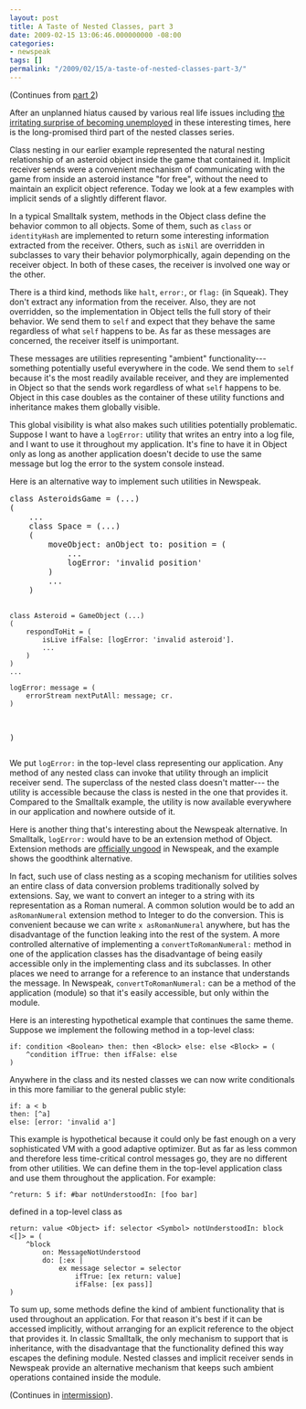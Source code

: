 ```yaml
---
layout: post
title: A Taste of Nested Classes, part 3
date: 2009-02-15 13:06:46.000000000 -08:00
categories:
- newspeak
tags: []
permalink: "/2009/02/15/a-taste-of-nested-classes-part-3/"
---
```

(Continues from [part 2](/2008/12/07/a-taste-of-nested-classes-part-2/))

<p>After an unplanned hiatus caused by various real life issues including <a href="http://gbracha.blogspot.com/2008/11/we-have-good-news-and-we-have-bad-news.html">the irritating surprise of becoming unemployed</a> in these interesting times, here is the long-promised third part of the nested classes series.</p>
<p>Class nesting in our earlier example represented the natural nesting relationship of an asteroid object inside the game that contained it. Implicit receiver sends were a convenient mechanism of communicating with the game from inside an asteroid instance "for free", without the need to maintain an explicit object reference. Today we look at a few examples with implicit sends of a slightly different flavor. </p>
<p>In a typical Smalltalk system, methods in the Object class define the behavior common to all objects. Some of them, such as <code>class</code> or <code>identityHash</code> are implemented to return some interesting information extracted from the receiver. Others, such as <code>isNil</code> are overridden in subclasses to vary their behavior polymorphically, again depending on the receiver object. In both of these cases, the receiver is involved one way or the other.</p>
<p>There is a third kind, methods like <code>halt</code>, <code>error:</code>, or <code>flag:</code> (in Squeak). They don't extract any information from the receiver. Also, they are not overridden, so the implementation in Object tells the full story of their behavior. We send them to <code>self</code> and expect that they behave the same regardless of what <code>self</code> happens to be. As far as these messages are concerned, the receiver itself is unimportant.</p>
<p>These messages are utilities representing "ambient" functionality---something potentially useful everywhere in the code. We send them to <code>self</code> because it's the most readily available receiver, and they are implemented in Object so that the sends work regardless of what <code>self</code> happens to be. Object in this case doubles as the container of these utility functions and inheritance makes them globally visible.</p>
<p>This global visibility is what also makes such utilities potentially problematic. Suppose I want to have a <code>logError:</code> utility that writes an entry into a log file, and I want to use it throughout my application. It's fine to have it in Object only as long as another application doesn't decide to use the same message but log the error to the system console instead.</p>
<p>Here is an alternative way to implement such utilities in Newspeak.</p>
<pre class="smalltalk">
class AsteroidsGame = (...)
(
    ...
    class Space = (...)
    (
        moveObject: anObject to: position = (
            ...
            logError: 'invalid position'
        )
        ...
    )

    class Asteroid = GameObject (...)
    (
        respondToHit = (
            isLive ifFalse: [logError: 'invalid asteroid'].
            ...
        )
    )
    ...

    logError: message = (
        errorStream nextPutAll: message; cr.
    )
)
</pre>
<p>We put <code>logError:</code> in the top-level class representing our application. Any method of any nested class can invoke that utility through an implicit receiver send. The superclass of the nested class doesn't matter---
the utility is accessible because the class is nested in the one that provides it. Compared to the Smalltalk example, the utility is now available everywhere in our application and nowhere outside of it.</p>

Here is another thing that's interesting about the Newspeak alternative. In Smalltalk, `logError:` would have to be an extension method of Object. Extension methods are [officially ungood](http://gbracha.blogspot.com/2008/03/monkey-patching.html) in Newspeak, and the example shows the goodthink alternative.

In fact, such use of class nesting as a scoping mechanism for utilities solves an entire class of data conversion problems traditionally solved by extensions. Say, we want to convert an integer to a string with its representation as a Roman numeral. A common solution would be to add an `asRomanNumeral` extension method to Integer to do the conversion. This is convenient because we can write `x asRomanNumeral` anywhere, but has the disadvantage of the function leaking into the rest of the system. A more controlled alternative of implementing a `convertToRomanNumeral:` method in one of the application classes has the disadvantage of being easily accessible only in the implementing class and its subclasses. In other places we need to arrange for a reference to an instance that understands the message. In Newspeak, `convertToRomanNumeral:` can be a method of the application (module) so that it's easily accessible, but only within the module.

Here is an interesting hypothetical example that continues the same theme. Suppose we implement the following method in a top-level class:

```
if: condition <Boolean> then: then <Block> else: else <Block> = (
    ^condition ifTrue: then ifFalse: else
)
```

Anywhere in the class and its nested classes we can now write conditionals in this more familiar to the general public style:

```
if: a < b
then: [^a]
else: [error: 'invalid a']
```

This example is hypothetical because it could only be fast enough on a very sophisticated VM with a good adaptive optimizer. But as far as less common and therefore less time-critical control messages go, they are no different from other utilities. We can define them in the top-level application class and use them throughout the application. For example:

```
^return: 5 if: #bar notUnderstoodIn: [foo bar]
```

defined in a top-level class as

```
return: value <Object> if: selector <Symbol> notUnderstoodIn: block <[]> = (
    ^block
        on: MessageNotUnderstood
        do: [:ex |
            ex message selector = selector
                ifTrue: [ex return: value]
                ifFalse: [ex pass]]
)
```

To sum up, some methods define the kind of ambient functionality that is used throughout an application. For that reason it's best if it can be accessed implicitly, without arranging for an explicit reference to the object that provides it. In classic Smalltalk, the only mechanism to support that is inheritance, with the disadvantage that the functionality defined this way escapes the defining module. Nested classes and implicit receiver sends in Newspeak provide an alternative mechanism that keeps such ambient operations contained inside the module.

(Continues in [intermission](/2009/02/22/a-taste-of-nested-classes-intermission/)).


